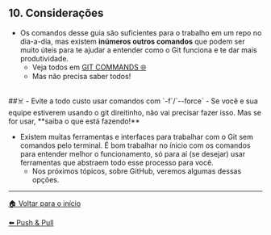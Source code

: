 ## 10. Considerações

- Os comandos desse guia são suficientes para o trabalho em um repo no dia-a-dia, mas existem **inúmeros outros comandos** que podem ser muito úteis para te ajudar a entender como o Git funciona e te dar mais produtividade.
  - Veja todos em [GIT COMMANDS 🌐](https://git-scm.com/docs/git#_git_commands)
  - Mas não precisa saber todos!

<br/>
##☠️
- Evite a todo custo usar comandos com `-f`/`--force`
  - Se você e sua equipe estiverem usando o git direitinho, não vai precisar fazer isso. Mas se for usar, **saiba o que está fazendo!**

<br/>

- Existem muitas ferramentas e interfaces para trabalhar com o Git sem comandos pelo terminal. É bom trabalhar no ínicio com os comandos para entender melhor o funcionamento, só para aí (se desejar) usar ferramentas que abstraem todo esse processo para você.
  - Nos próximos tópicos, sobre GitHub, veremos algumas dessas opções.

---

[🏠 Voltar para o início](./../README.md)

[⬅️ Push & Pull](./git-commands-09.md)
